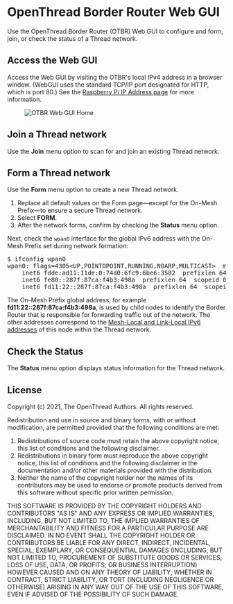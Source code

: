 # OpenThread Border Router Web GUI

Use the OpenThread Border Router (OTBR) Web GUI to configure and form, join, or
check the status of a Thread network.

## Access the Web GUI

Access the Web GUI by visiting the OTBR's local IPv4 address in a browser window.
(WebGUI uses the standard TCP/IP port designated for HTTP, which is port 80.)
See the [Raspberry Pi IP Address
page](https://www.raspberrypi.org/documentation/remote-access/ip-address.md)
for more information.

<figure>
<img src="../images/otbr-gui-home-full.png" srcset="../images/otbr-gui-home-full.png 1x, ../images/otbr-gui-home-full_2x.png 2x" border="0" class="screenshot" alt="OTBR Web GUI Home" />
</figure>

## Join a Thread network

Use the **Join** menu option to scan for and join an existing Thread network.

## Form a Thread network

Use the **Form** menu option to create a new Thread network.

1.  Replace all default values on the Form page—except for the On-Mesh
    Prefix—to ensure a secure Thread network.
1.  Select **FORM**.
1.  After the network forms, confirm by checking the **Status** menu option.

Next, check the `wpan0` interface for the global IPv6 address with the On-Mesh
Prefix set during network formation:

<pre>
$ ifconfig wpan0
wpan0: flags=4305&lt;UP,POINTOPOINT,RUNNING,NOARP,MULTICAST&gt;  mtu 1280
    inet6 fdde:ad11:11de:0:74d0:6fc9:6be6:3582  prefixlen 64  scopeid 0x0&lt;global&gt;
    inet6 fe80::287f:87ca:f4b3:498a  prefixlen 64  scopeid 0x20&lt;link&gt;
    inet6 fd11:22::287f:87ca:f4b3:498a  prefixlen 64  scopeid 0x0&lt;global&gt;
</pre>

The On-Mesh Prefix global address, for example **fd11:22::287f:87ca:f4b3:498a**, is used by
child nodes to identify the Border Router that is responsible for forwarding traffic out of
the network. The other addresses correspond to the [Mesh-Local and Link-Local IPv6 addresses](../thread-primer/ipv6-addressing.md)
of this node within the Thread network.

## Check the Status

The **Status** menu option displays status information for the Thread network.

## License

Copyright (c) 2021, The OpenThread Authors.
All rights reserved.

Redistribution and use in source and binary forms, with or without
modification, are permitted provided that the following conditions are met:
1. Redistributions of source code must retain the above copyright
   notice, this list of conditions and the following disclaimer.
2. Redistributions in binary form must reproduce the above copyright
   notice, this list of conditions and the following disclaimer in the
   documentation and/or other materials provided with the distribution.
3. Neither the name of the copyright holder nor the
   names of its contributors may be used to endorse or promote products
   derived from this software without specific prior written permission.

THIS SOFTWARE IS PROVIDED BY THE COPYRIGHT HOLDERS AND CONTRIBUTORS "AS IS"
AND ANY EXPRESS OR IMPLIED WARRANTIES, INCLUDING, BUT NOT LIMITED TO, THE
IMPLIED WARRANTIES OF MERCHANTABILITY AND FITNESS FOR A PARTICULAR PURPOSE
ARE DISCLAIMED. IN NO EVENT SHALL THE COPYRIGHT HOLDER OR CONTRIBUTORS BE
LIABLE FOR ANY DIRECT, INDIRECT, INCIDENTAL, SPECIAL, EXEMPLARY, OR
CONSEQUENTIAL DAMAGES (INCLUDING, BUT NOT LIMITED TO, PROCUREMENT OF
SUBSTITUTE GOODS OR SERVICES; LOSS OF USE, DATA, OR PROFITS; OR BUSINESS
INTERRUPTION) HOWEVER CAUSED AND ON ANY THEORY OF LIABILITY, WHETHER IN
CONTRACT, STRICT LIABILITY, OR TORT (INCLUDING NEGLIGENCE OR OTHERWISE)
ARISING IN ANY WAY OUT OF THE USE OF THIS SOFTWARE, EVEN IF ADVISED OF THE
POSSIBILITY OF SUCH DAMAGE.
